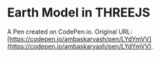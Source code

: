 # Earth Model in THREEJS

A Pen created on CodePen.io. Original URL: [https://codepen.io/ambaskaryash/pen/LYdYmVV](https://codepen.io/ambaskaryash/pen/LYdYmVV).

